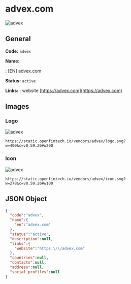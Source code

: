 
# advex.com 
![advex](https://static.openfintech.io/vendors/advex/logo.svg?w=400&c=v0.59.26#w200)  

## General 
 
**Code:** `advex` 
 
**Name:** 
 
:	[EN] advex.com 
 
**Status:** `active` 
 
**Links:** 
: website [https://advex.com](https://advex.com) 
 

## Images 

### Logo 
 
![advex](https://static.openfintech.io/vendors/advex/logo.svg?w=400&c=v0.59.26#w200)  

```
https://static.openfintech.io/vendors/advex/logo.svg?w=400&c=v0.59.26#w200
```  

### Icon 
 
![advex](https://static.openfintech.io/vendors/advex/icon.svg?w=278&c=v0.59.26#w100)  

```
https://static.openfintech.io/vendors/advex/icon.svg?w=278&c=v0.59.26#w100
```  

## JSON Object 

```json
{
  "code":"advex",
  "name":{
    "en":"advex.com"
  },
  "status":"active",
  "description":null,
  "links":{
    "website":"https:\/\/advex.com"
  },
  "countries":null,
  "contacts":null,
  "address":null,
  "social_profiles":null
}
```  
